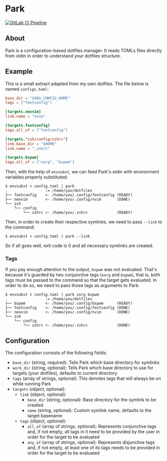 # Park
[![GitLab CI Pipeline](https://gitlab.com/gbrlsnchs/park/badges/trunk/pipeline.svg)](https://gitlab.com/gbrlsnchs/park/-/commits/trunk)

## About
Park is a configuration-based dotfiles manager. It reads TOMLs files directly from stdin in order to
understand your dotfiles structure.

## Example
This is a small extract adapted from my own dotfiles. The file below is named `configs.toml`:

```toml
base_dir = "$XDG_CONFIG_HOME"
tags = ["fontconfig"]

[targets.neovim]
link.name = "nvim"

[targets.fontconfig]
tags.all_of = ["fontconfig"]

[targets."zsh/config/zshrc"]
link.base_dir = "$HOME"
link.name = ".zshrc"

[targets.bspwm]
tags.all_of = ["xorg", "bspwm"]
```

Then, with the help of `envsubst`, we can feed Park's stdin with environment variables properly
substituted:
```console
$ envsubst < config.toml | park
.                 := /home/you/dotfiles
├── fontconfig    <- /home/you/.config/fontconfig (READY)
├── neovim        <- /home/you/.config/nvim       (DONE)
└── zsh
    └── config
        └── zshrc <- /home/you/.zshrc             (READY)
```

Then, in order to create their respective symlinks, we need to pass `--link` to the command:
```console
$ envsubst < config.toml | park --link
```

So if all goes well, exit code is 0 and all necessary symlinks are created.

### Tags
If you pay enough attention to the output, `bspwm` was not evaluated. That's because it's guarded by
two conjunctive tags (`xorg` and `bspwm`), that is, both tags must be passed to the command so that
the target gets evaluated. In order to do so, we need to pass those tags as arguments to Park:
```console
$ envsubst < config.toml | park xorg bspwm
.                 := /home/you/dotfiles
├── bspwm         <- /home/you/.config/bspwm      (READY)
├── fontconfig    <- /home/you/.config/fontconfig (DONE)
├── neovim        <- /home/you/.config/nvim       (DONE)
└── zsh
    └── config
        └── zshrc <- /home/you/.zshrc             (DONE)
```

## Configuration
The configuration consists of the following fields:

- `base_dir` (string, required): Tells Park which base directory for symlinks
- `work_dir` (string, optional): Tells Park which base directory to use for targets (your dotfiles),
  defaults to current directory
- `tags` (array of strings, optional): This denotes tags that will always be on while running Park
- `targets` (object, optional): 
	- `link` (object, optional):
		- `base_dir` (string, optional): Base directory for the symlink to be created
		- `name` (string, optional): Custom symlink name, defaults to the target basename
	- `tags` (object, optional):
		- `all_of` (array of strings, optional): Represents conjunctive tags and, if not empty, all
		  tags in it need to be provided by the user in order for the target to be evaluated
		- `any_of` (array of strings, optional): Represents disjunctive tags and, if not empty, at
		  least one of its tags needs to be provided in order for the target to be evaluated
